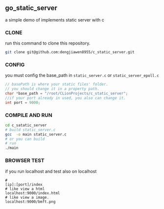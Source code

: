 ## go_static_server
a simple demo of implements static server with c


### CLONE

run this command to clone this  repository.


```bash
git clone git@github.com:dengjiawen8955/c_static_server.git
```

### CONFIG

you must config the base_path in `static_server.c`  or `static_server_epoll.c`

```c
// basePath is where your static files' folder. 
// you should change it in a property path.
char *base_path = "/root/CLionProjects/c_static_server";
//if your port already in used, you also can change it.
int port = 9000;
```


### COMPILE AND RUN

```bash
cd c_satatic_server
# build static_server.c 
gcc  -o main static_server.c
# or you can build 
# run
./main
```


### BROWSER TEST

if you run localhost and test also on localhost


```url
# 
[ip]:[port]/index
# like view a html
localhost:9000/index.html
# like view a image.
localhost:9000/bmft.png
```
